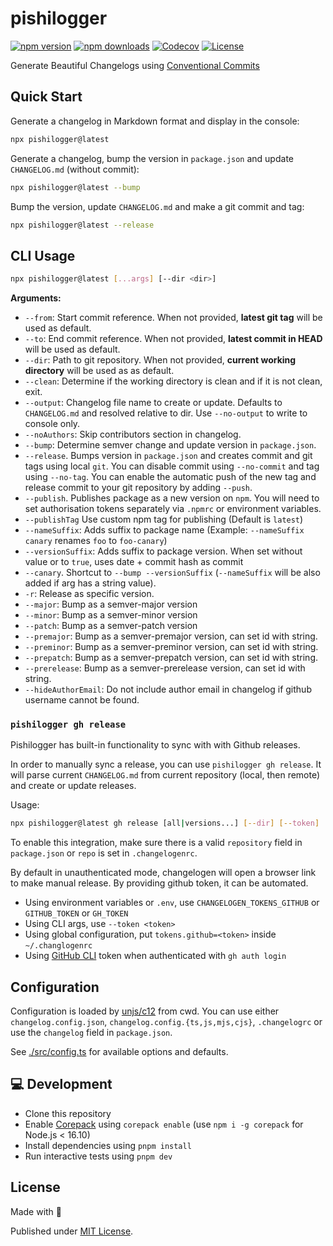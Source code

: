 # pishilogger

[![npm version][npm-version-src]][npm-version-href]
[![npm downloads][npm-downloads-src]][npm-downloads-href]
[![Codecov][codecov-src]][codecov-href]
[![License][license-src]][license-href]

Generate Beautiful Changelogs using [Conventional Commits](https://www.conventionalcommits.org/en/v1.0.0/)

## Quick Start

Generate a changelog in Markdown format and display in the console:

```sh
npx pishilogger@latest
```

Generate a changelog, bump the version in `package.json` and update `CHANGELOG.md` (without commit):

```sh
npx pishilogger@latest --bump
```

Bump the version, update `CHANGELOG.md` and make a git commit and tag:

```sh
npx pishilogger@latest --release
```

## CLI Usage

```sh
npx pishilogger@latest [...args] [--dir <dir>]
```

**Arguments:**

- `--from`: Start commit reference. When not provided, **latest git tag** will be used as default.
- `--to`: End commit reference. When not provided, **latest commit in HEAD** will be used as default.
- `--dir`: Path to git repository. When not provided, **current working directory** will be used as as default.
- `--clean`: Determine if the working directory is clean and if it is not clean, exit.
- `--output`: Changelog file name to create or update. Defaults to `CHANGELOG.md` and resolved relative to dir. Use `--no-output` to write to console only.
- `--noAuthors`: Skip contributors section in changelog.
- `--bump`: Determine semver change and update version in `package.json`.
- `--release`. Bumps version in `package.json` and creates commit and git tags using local `git`. You can disable commit using `--no-commit` and tag using `--no-tag`. You can enable the automatic push of the new tag and release commit to your git repository by adding `--push`.
- `--publish`. Publishes package as a new version on `npm`. You will need to set authorisation tokens separately via `.npmrc` or environment variables.
- `--publishTag` Use custom npm tag for publishing (Default is `latest`)
- `--nameSuffix`: Adds suffix to package name (Example: `--nameSuffix canary` renames `foo` to `foo-canary`)
- `--versionSuffix`: Adds suffix to package version. When set without value or to `true`, uses date + commit hash as commit
- `--canary`. Shortcut to `--bump --versionSuffix` (`--nameSuffix` will be also added if arg has a string value).
- `-r`: Release as specific version.
- `--major`: Bump as a semver-major version
- `--minor`: Bump as a semver-minor version
- `--patch`: Bump as a semver-patch version
- `--premajor`: Bump as a semver-premajor version, can set id with string.
- `--preminor`: Bump as a semver-preminor version, can set id with string.
- `--prepatch`: Bump as a semver-prepatch version, can set id with string.
- `--prerelease`: Bump as a semver-prerelease version, can set id with string.
- `--hideAuthorEmail`: Do not include author email in changelog if github username cannot be found.

### `pishilogger gh release`

Pishilogger has built-in functionality to sync with with Github releases.

In order to manually sync a release, you can use `pishilogger gh release`. It will parse current `CHANGELOG.md` from current repository (local, then remote) and create or update releases.

Usage:

```sh
npx pishilogger@latest gh release [all|versions...] [--dir] [--token]
```

To enable this integration, make sure there is a valid `repository` field in `package.json` or `repo` is set in `.changelogenrc`.

By default in unauthenticated mode, changelogen will open a browser link to make manual release. By providing github token, it can be automated.

- Using environment variables or `.env`, use `CHANGELOGEN_TOKENS_GITHUB` or `GITHUB_TOKEN` or `GH_TOKEN`
- Using CLI args, use `--token <token>`
- Using global configuration, put `tokens.github=<token>` inside `~/.changlogenrc`
- Using [GitHub CLI](https://cli.github.com/) token when authenticated with `gh auth login`

## Configuration

Configuration is loaded by [unjs/c12](https://github.com/unjs/c12) from cwd. You can use either `changelog.config.json`, `changelog.config.{ts,js,mjs,cjs}`, `.changelogrc` or use the `changelog` field in `package.json`.

See [./src/config.ts](./src/config.ts) for available options and defaults.

## 💻 Development

- Clone this repository
- Enable [Corepack](https://github.com/nodejs/corepack) using `corepack enable` (use `npm i -g corepack` for Node.js < 16.10)
- Install dependencies using `pnpm install`
- Run interactive tests using `pnpm dev`

## License

Made with 💛

Published under [MIT License](./LICENSE).

<!-- Badges -->

[npm-version-src]: https://img.shields.io/npm/v/pishilogger?style=flat&colorA=18181B&colorB=F0DB4F
[npm-version-href]: https://npmjs.com/package/pishilogger
[npm-downloads-src]: https://img.shields.io/npm/dm/pishilogger?style=flat&colorA=18181B&colorB=F0DB4F
[npm-downloads-href]: https://npmjs.com/package/pishilogger
[codecov-src]: https://img.shields.io/codecov/c/gh/saman-taghavi/pishiLogger/main?style=flat&colorA=18181B&colorB=F0DB4F
[codecov-href]: https://codecov.io/gh/saman-taghavi/pishiLogger
[license-src]: https://img.shields.io/github/license/saman-taghavi/pishiLogger.svg?style=flat&colorA=18181B&colorB=F0DB4F
[license-href]: https://github.com/saman-taghavi/pishiLogger/blob/main/LICENSE
